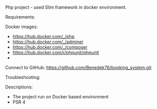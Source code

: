 Php project - used Slim framework in docker environment.

Requirements:

Docker images:
- https://hub.docker.com/_/php
- https://hub.docker.com/_/adminer
- https://hub.docker.com/_/composer
- https://hub.docker.com/r/phpunit/phpunit
- 

Connect to GitHub:
https://github.com/Benedek76/booking_system.git

Troubleshooting:

Descriptions:
- The project run on Docker based environment
- PSR 4
